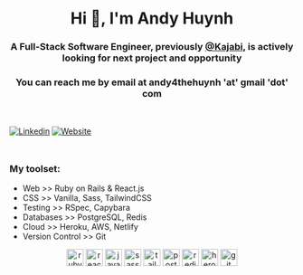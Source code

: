 <h1 align="center">Hi 👋, I'm Andy Huynh </h1>

<h3 align="center">A Full-Stack Software Engineer, previously <a href="https://kajabi.com">@Kajabi</a>, is actively looking for next project and opportunity</h3>

<div style="margin-top: 16px;" />

<h3 align="center">You can reach me by email at andy4thehuynh 'at' gmail 'dot' com</h3>

<div style="margin-top: 48px;" />

[![Linkedin](https://img.shields.io/badge/LinkedIn-0077B5?style=for-the-badge&logo=linkedin&logoColor=white)](http://linkedin.com/in/andy-huynh-a9267922/)
[![Website](https://img.shields.io/website?down_color=red&down_message=offline&style=for-the-badge&up_color=green&up_message=up&url=https%3A%2F%2Fleinss.xyz)](https://imandy.dev)

<div style="margin-top: 48px;" />

### My toolset:

- Web >> Ruby on Rails & React.js
- CSS >> Vanilla, Sass, TailwindCSS
- Testing >> RSpec, Capybara
- Databases >> PostgreSQL, Redis
- Cloud >> Heroku, AWS, Netlify
- Version Control >> Git

<p align="center">
  <img src="https://img.icons8.com/color/48/000000/ruby.png" alt="ruby" width="30" height="30"/> 
  <img src="https://img.icons8.com/plasticine/100/000000/react.png" alt="react" width="30" height="30"/>
  <img src="https://img.icons8.com/color/48/000000/javascript.png" alt="javascript" width="30" height="30"/> 
  
  <img src="https://img.icons8.com/color/48/000000/sass.png" alt="sass" width="30" height="30"/> 
  <img src="https://img.icons8.com/color/48/000000/tailwindcss.png" alt="tailwindcss" width="30" height="30"/> 
  
  <img src="https://img.icons8.com/color/48/000000/sql.png" alt="postgresql" width="30" height="30"/>  
  <img src="https://img.icons8.com/color/48/000000/redis.png" alt="redis" width="30" height="30"/>  
  
  <img src="https://img.icons8.com/color/48/000000/heroku.png" alt="heroku" width="30" height="30"/> 
  <img src="https://img.icons8.com/color/48/000000/git.png" alt="git" width="30" height="30"/> 
</p>
</div>
